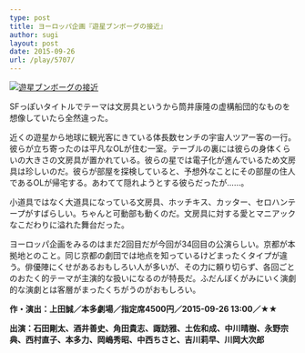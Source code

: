 ```yaml
---
type: post
title: ヨーロッパ企画『遊星ブンボーグの接近』
author: sugi
layout: post
date: 2015-09-26
url: /play/5707/
---
```

<a href="http://i0.wp.com/asharpminor.com/wp-content/uploads/2015/09/bunbogu.jpg" onclick="_gaq.push(['_trackEvent', 'outbound-article', 'http://asharpminor.com/wp-content/uploads/2015/09/bunbogu.jpg', '']);" ><img src="http://i0.wp.com/asharpminor.com/wp-content/uploads/2015/09/bunbogu.jpg?resize=203%2C300" alt="遊星ブンボーグの接近" class="alignleft size-medium wp-image-5708" data-recalc-dims="1" /></a>

SFっぽいタイトルでテーマは文房具というから筒井康隆の虚構船団的なものを想像していたら全然違った。

近くの遊星から地球に観光客にきている体長数センチの宇宙人ツアー客の一行。彼らが立ち寄ったのは平凡なOLが住む一室。テーブルの裏には彼らの身体くらいの大きさの文房具が置かれている。彼らの星では電子化が進んでいるため文房具は珍しいのだ。彼らが部屋を探検していると、予想外なことにその部屋の住人であるOLが帰宅する。あわてて隠れようとする彼らだったが……。

小道具ではなく大道具になっている文房具、ホッチキス、カッター、セロハンテープがすばらしい。ちゃんと可動部も動くのだ。文房具に対する愛とマニアックなこだわりに溢れた舞台だった。

ヨーロッパ企画をみるのはまだ2回目だが今回が34回目の公演らしい。京都が本拠地とのこと。同じ京都の劇団では地点を知っているけどまったくタイプが違う。俳優陣にくせがあるおもしろい人が多いが、その力に頼り切らず、各回ごとのおたく的テーマが主演的な扱いになるのが特長だ。ふだんぼくがみにいく演劇的な演劇とは客層がまったくちがうのがおもしろい。

**作・演出：上田誠／本多劇場／指定席4500円／2015-09-26 13:00／★★**

**出演：石田剛太、酒井善史、角田貴志、諏訪雅、土佐和成、中川晴樹、永野宗典、西村直子、本多力、岡嶋秀昭、中西ちさと、吉川莉早、川岡大次郎**
